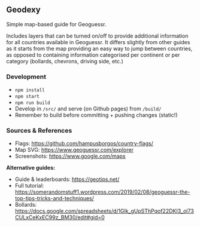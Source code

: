 ## Geodexy

Simple map-based guide for Geoguessr.

Includes layers that can be turned on/off to provide additional information for all countries available in Geoguessr. It differs slightly from other guides as it starts from the map providing an easy way to jump between countries, as opposed to containing information categorised per continent or per category (bollards, chevrons, driving side, etc.)

### Development

* `npm install`
* `npm start`
* `npm run build`
* Develop in `/src/` and serve (on Github pages) from `/build/`
* Remember to build before committing + pushing changes (static!)

### Sources & References

* Flags: https://github.com/hampusborgos/country-flags/
* Map SVG: https://www.geoguessr.com/explorer
* Screenshots: https://www.google.com/maps

**Alternative guides:**

* Guide & leaderboards: https://geotips.net/
* Full tutorial: https://somerandomstuff1.wordpress.com/2019/02/08/geoguessr-the-top-tips-tricks-and-techniques/
* Bollards: https://docs.google.com/spreadsheets/d/1Glk_gUpSThPqof22DKI3_ol73CULxCeKxEC99z_BM30/edit#gid=0
